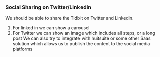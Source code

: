 ### Social Sharing on Twitter/Linkedin
We should be able to share the Tidbit on Twitter and Linkedin.
1. For linked in we can show a carousel
2. For Twitter we can show an image which includes all steps, or a long post
   We can also try to integrate with huitsuite or some other Saas solution which allows us to publish the content to the
   social media platforms
